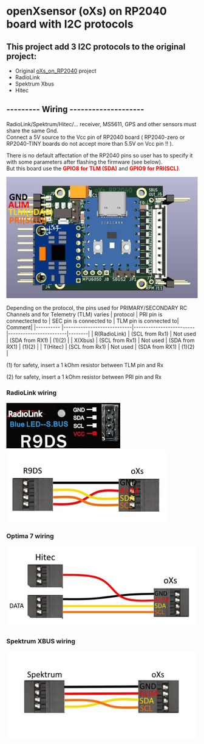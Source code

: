 # openXsensor (oXs) on RP2040 board with I2C protocols

## This project add 3 I2C protocols to the original project:
- Original [oXs_on_RP2040](https://github.com/mstrens/oXs_on_RP2040/tree/test) project
- RadioLink
- Spektrum Xbus
- Hitec 

## --------- Wiring --------------------

RadioLink/Spektrum/Hitec/... receiver, MS5611, GPS and other sensors must share the same Gnd.  
Connect a 5V source to the Vcc pin of RP2040 board ( RP2040-zero or RP2040-TINY boards do not accept more than 5.5V on Vcc pin !! ).  

There is no default affectation of the RP2040 pins so user has to specify it with some parameters after flashing the firmware (see below).  
But this board use the <font color=red>**GPIO8 for TLM (SDA)**</font> and <font color=red>**GPIO9 for PRI(SCL)**.</font>  

![I2C Wiring](https://github.com/pierrotm777/oXs-RP2040-i2c/blob/main/oXsRP2040Full_I2C.jpg)

Depending on the protocol, the pins used for PRIMARY/SECONDARY RC Channels and for Telemetry (TLM) varies
| protocol       | PRI pin is connectected to | SEC pin is connected to | TLM pin is connected to| Comment|
|----------      |----------------------------|-------------------------|------------------------|--------|
| R(RadioLink)   |    (SCL from Rx1)          |     Not used            | (SDA from RX1)         | (1)(2) |
| X(Xbus)        |    (SCL from Rx1)          |     Not used            | (SDA from RX1)         | (1)(2) |
| T(Hitec)       |    (SCL from Rx1)          |     Not used            | (SDA from RX1)         | (1)(2) |

(1) for safety, insert a 1 kOhm resistor between TLM pin and Rx 

(2) for safety, insert a 1 kOhm resistor between PRI pin and Rx

### RadioLink wiring
![R9DS](https://github.com/pierrotm777/oXs-RP2040-i2c/blob/main/RadioLink_R9DS.jpg)
![Connection](https://github.com/pierrotm777/oXs-RP2040-i2c/blob/main/RadioLink_Telemetry.jpg)  

### Optima 7 wiring
![Optima 7](https://github.com/pierrotm777/oXs-RP2040-i2c/blob/main/Hitec_Optima7_Telemetry.jpg)  

### Spektrum XBUS wiring
![Connection](https://github.com/pierrotm777/oXs-RP2040-i2c/blob/main/Spektrum_XBUS_Telemetry.jpg)  

